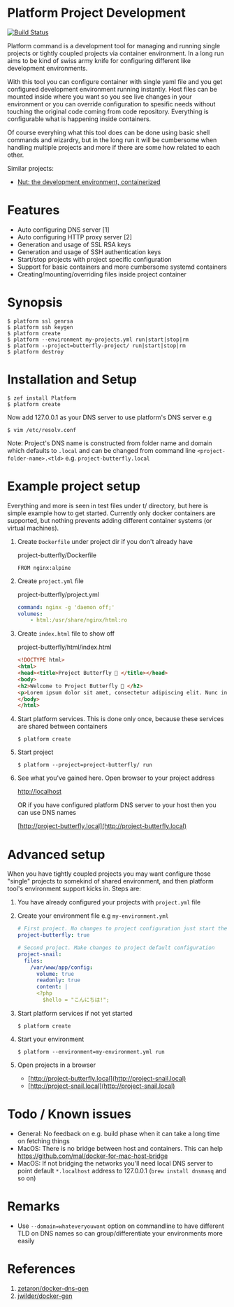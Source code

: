 # Platform Project Development
[![Build Status](https://travis-ci.org/7ojo/perl6-platform.svg?branch=master)](https://travis-ci.org/7ojo/perl6-platform)

Platform command is a development tool for managing and running single projects or tightly coupled projects via container environment. In a long run aims to be kind of swiss army knife for configuring different like development environments.

With this tool you can configure container with single yaml file and you get configured development environment running instantly. Host files can be mounted inside where you want so you see live changes in your environment or you can override configuration to spesific needs without touching the original code coming from code repository. Everything is configurable what is happening inside containers.

Of course everyhing what this tool does can be done using basic shell commands and wizardry, but in the long run it will be cumbersome when handling multiple projects and more if there are some how related to each other.

Similar projects:

* [Nut: the development environment, containerized](https://github.com/matthieudelaro/nut)

# Features

* Auto configuring DNS server [1]
* Auto configuring HTTP proxy server [2]
* Generation and usage of SSL RSA keys
* Generation and usage of SSH authentication keys
* Start/stop projects with project specific configuration
* Support for basic containers and more cumbersome systemd containers
* Creating/mounting/overriding files inside project container

# Synopsis

    $ platform ssl genrsa
    $ platform ssh keygen
    $ platform create
    $ platform --environment my-projects.yml run|start|stop|rm
    $ platform --project=butterfly-project/ run|start|stop|rm
    $ platform destroy

# Installation and Setup

    $ zef install Platform
    $ platform create

Now add 127.0.0.1 as your DNS server to use platform's DNS server e.g

    $ vim /etc/resolv.conf

Note: Project's DNS name is constructed from folder name and domain which defaults to ```.local``` and can be changed from command line ```<project-folder-name>.<tld>``` e.g. ```project-butterfly.local```

# Example project setup

Everything and more is seen in test files under t/ directory, but here is simple example how to get started. Currently only docker containers are supported, but nothing prevents adding different container systems (or virtual machines).

 1. Create ```Dockerfile``` under project dir if you don't already have

    project-butterfly/Dockerfile

        FROM nginx:alpine

 2. Create ```project.yml``` file

    project-butterfly/project.yml

    ```yaml
    command: nginx -g 'daemon off;'
    volumes:
        - html:/usr/share/nginx/html:ro
    ```

 3. Create ```index.html``` file to show off

    project-butterfly/html/index.html

    ```html
    <!DOCTYPE html>
    <html>
    <head><title>Project Butterfly 🦋 </title></head>
    <body>
    <h2>Welcome to Project Butterfly 🦋 </h2>
    <p>Lorem ipsum dolor sit amet, consectetur adipiscing elit. Nunc in libero dui. Curabitur eget iaculis ex. Nam pellentesque euismod augue, quis porttitor massa facilisis sit amet. Nulla a diam tempus augue pharetra congue.</p>
    </body>
    </html>
    ```

 4. Start platform services. This is done only once, because these services are shared between containers

    ```$ platform create```

 5. Start project

    ```$ platform --project=project-butterfly/ run```

 5. See what you've gained here. Open browser to your project address

    [http://localhost](http://localhost)

    OR if you have configured platform DNS server to your host then you can use DNS names

    [http://project-butterfly.local](http://project-butterfly.local)

# Advanced setup

When you have tightly coupled projects you may want configure those "single" projects to somekind of shared environment, and then platform tool's environment support kicks in. Steps are:

 1. You have already configured your projects with ```project.yml``` file

 2. Create your environment file e.g ```my-environment.yml```

    ```yaml
    # First project. No changes to project configuration just start the project.
    project-butterfly: true

    # Second project. Make changes to project default configuration
    project-snail:
      files:
        /var/www/app/config:
          volume: true
          readonly: true
          content: |
          <?php
            $hello = "こんにちは!";
    ```

 3. Start platform services if not yet started

    ```$ platform create```

 4. Start your environment

    ```$ platform --environment=my-environment.yml run```

 5. Open projects in a browser

    * [http://project-butterfly.local](http://project-snail.local)
    * [http://project-snail.local](http://project-snail.local)

# Todo / Known issues

* General: No feedback on e.g. build phase when it can take a long time on fetching things
* MacOS: There is no bridge between host and containers. This can help https://github.com/mal/docker-for-mac-host-bridge
* MacOS: If not bridging the networks you'll need local DNS server to point default ```*.localhost``` address to 127.0.0.1 (```brew install dnsmasq``` and so on)

# Remarks

* Use ```--domain=whateveryouwant``` option on commandline to have different TLD on DNS names so can group/differentiate your environments more easily

# References

1. [zetaron/docker-dns-gen](//github.com/zetaron/docker-dns-gen)
2. [jwilder/docker-gen](//github.com/jwilder/docker-gen)
